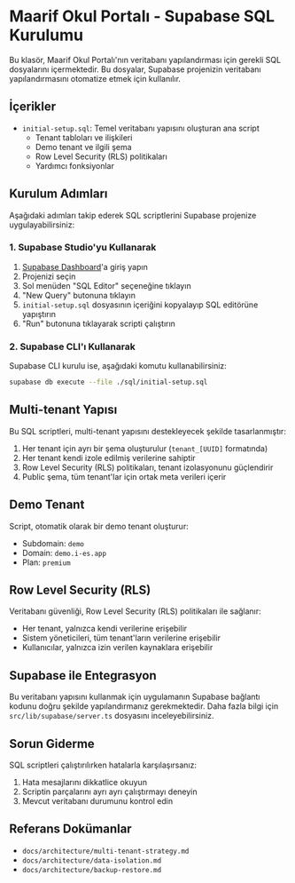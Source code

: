 # Maarif Okul Portalı - Supabase SQL Kurulumu

Bu klasör, Maarif Okul Portalı'nın veritabanı yapılandırması için gerekli SQL dosyalarını içermektedir. Bu dosyalar, Supabase projenizin veritabanı yapılandırmasını otomatize etmek için kullanılır.

## İçerikler

- `initial-setup.sql`: Temel veritabanı yapısını oluşturan ana script
  - Tenant tabloları ve ilişkileri
  - Demo tenant ve ilgili şema
  - Row Level Security (RLS) politikaları
  - Yardımcı fonksiyonlar

## Kurulum Adımları

Aşağıdaki adımları takip ederek SQL scriptlerini Supabase projenize uygulayabilirsiniz:

### 1. Supabase Studio'yu Kullanarak

1. [Supabase Dashboard](https://app.supabase.io)'a giriş yapın
2. Projenizi seçin
3. Sol menüden "SQL Editor" seçeneğine tıklayın
4. "New Query" butonuna tıklayın
5. `initial-setup.sql` dosyasının içeriğini kopyalayıp SQL editörüne yapıştırın
6. "Run" butonuna tıklayarak scripti çalıştırın

### 2. Supabase CLI'ı Kullanarak

Supabase CLI kurulu ise, aşağıdaki komutu kullanabilirsiniz:

```bash
supabase db execute --file ./sql/initial-setup.sql
```

## Multi-tenant Yapısı

Bu SQL scriptleri, multi-tenant yapısını destekleyecek şekilde tasarlanmıştır:

1. Her tenant için ayrı bir şema oluşturulur (`tenant_[UUID]` formatında)
2. Her tenant kendi izole edilmiş verilerine sahiptir
3. Row Level Security (RLS) politikaları, tenant izolasyonunu güçlendirir
4. Public şema, tüm tenant'lar için ortak meta verileri içerir

## Demo Tenant

Script, otomatik olarak bir demo tenant oluşturur:

- Subdomain: `demo`
- Domain: `demo.i-es.app`
- Plan: `premium`

## Row Level Security (RLS)

Veritabanı güvenliği, Row Level Security (RLS) politikaları ile sağlanır:

- Her tenant, yalnızca kendi verilerine erişebilir
- Sistem yöneticileri, tüm tenant'ların verilerine erişebilir
- Kullanıcılar, yalnızca izin verilen kaynaklara erişebilir

## Supabase ile Entegrasyon

Bu veritabanı yapısını kullanmak için uygulamanın Supabase bağlantı kodunu doğru şekilde yapılandırmanız gerekmektedir. Daha fazla bilgi için `src/lib/supabase/server.ts` dosyasını inceleyebilirsiniz.

## Sorun Giderme

SQL scriptleri çalıştırılırken hatalarla karşılaşırsanız:

1. Hata mesajlarını dikkatlice okuyun
2. Scriptin parçalarını ayrı ayrı çalıştırmayı deneyin
3. Mevcut veritabanı durumunu kontrol edin

## Referans Dokümanlar

- `docs/architecture/multi-tenant-strategy.md`
- `docs/architecture/data-isolation.md`
- `docs/architecture/backup-restore.md` 